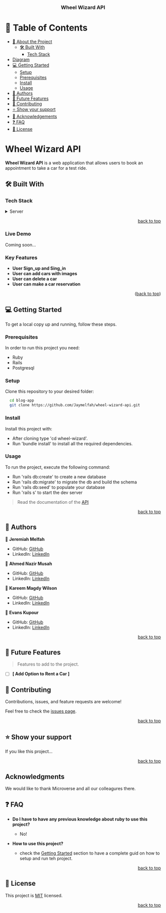 <a name="readme-top"></a>

<div align="center">
  <h3><b>Wheel Wizard API</b></h3>
</div>

<!-- TABLE OF CONTENTS -->

# 📗 Table of Contents

- [📖 About the Project](#about-project)
  - [🛠 Built With](#built-with)
    - [Tech Stack](#tech-stack)
- [Diagram](#diagram)   
- [💻 Getting Started](#getting-started)
  - [Setup](#setup)
  - [Prerequisites](#prerequisites)
  - [Install](#install)
  - [Usage](#usage)
- [👥 Authors](#authors)
- [🔭 Future Features](#future-features)
- [🤝 Contributing](#contributing)
- [⭐️ Show your support](#support)
- [🙏 Acknowledgements](#acknowledgements)
- [❓ FAQ](#faq)
- [📝 License](#license)

<!-- PROJECT DESCRIPTION -->

# Wheel Wizard API <a name="about-project"></a>


**Wheel Wizard API** is a web application that allows users to book an appointment to take a car for a test ride.

## 🛠 Built With <a name="built-with"></a>

### Tech Stack <a name="tech-stack"></a>

<details>
  <summary>Server</summary>
  <ul>
    <li><a href="https://www.ruby-lang.org/en/">Ruby</a></li>
  </ul>
</details>

<p align="right"><a href="#readme-top">back to top</a></p>


### Live Demo
Coming soon...
<!-- This is a [live]() demo of the application -->

<!-- Features -->

### Key Features <a id="key-features"></a>

- **User Sign_up and Sing_in**
- **User can add cars with images**
- **User can delete a car**
- **User can make a car reservation**

<p align="right">(<a href="#readme-top">back to top</a>)</p>


<!-- GETTING STARTED -->

## 💻 Getting Started <a name="getting-started"></a>

To get a local copy up and running, follow these steps.

### Prerequisites

In order to run this project you need:

- Ruby
- Rails
- Postgresql

### Setup

Clone this repository to your desired folder:

```sh
  cd blog-app
  git clone https://github.com/Jaymelfah/wheel-wizard-api.git
```

### Install

Install this project with:

- After cloning type 'cd wheel-wizard'.
- Run 'bundle install' to install all the required dependencies.

### Usage

To run the project, execute the following command:
- Run 'rails db:create' to create a new database
- Run 'rails db:migrate' to migrate the db and build the schema
- Run 'rails db:seed' to populate your database
- Run 'rails s' to start the dev server
> Read the documentation of the [API](http://localhost:3000/api-docs)

<p align="right"><a href="#readme-top">back to top</a></p>

<!-- AUTHORS -->

## 👥 Authors <a name="authors"></a>

👤 **Jeremiah Melfah**

- GitHub: [GitHub](https://github.com/Jaymelfah)
- LinkedIn: [LinkedIn](https://www.linkedin.com/in/jeremiah-ekow-melfah-a4402a161/)

👤 **Ahmed Nazir Musah**

- GitHub: [GitHub](https://github.com/Jaymelfah)
- LinkedIn: [LinkedIn](https://www.linkedin.com/in/jeremiah-ekow-melfah-a4402a161/)

👤 **Kareem Magdy Wilson**

- GitHub: [GitHub](https://github.com/Jaymelfah)
- LinkedIn: [LinkedIn](https://www.linkedin.com/in/jeremiah-ekow-melfah-a4402a161/)

👤 **Evans Kupour**

- GitHub: [GitHub](https://github.com/Jaymelfah)
- LinkedIn: [LinkedIn](https://www.linkedin.com/in/jeremiah-ekow-melfah-a4402a161/)


<p align="right"><a href="#readme-top">back to top</a></p>

<!-- FUTURE FEATURES -->

## 🔭 Future Features <a name="future-features"></a>

> Features to add to the project.
- [ ] **[ Add Option to Rent a Car ]**


<!-- CONTRIBUTING -->

## 🤝 Contributing <a name="contributing"></a>

Contributions, issues, and feature requests are welcome!

Feel free to check the [issues page](../../issues/).

<p align="right"><a href="#readme-top">back to top</a></p>

<!-- SUPPORT -->

## ⭐️ Show your support <a name="support"></a>

If you like this project...

<p align="right"><a href="#readme-top">back to top</a></p>

## Acknowledgments

We would like to thank Microverse and all our colleagures there.


<!-- FAQ (optional) -->

## ❓ FAQ <a name="faq"></a>

- **Do I have to have any previous knowledge about ruby to use this project?**

  - No!

- **How to use this project?**

  - check the [Getting Started](#getting-started) section to have a complete guid on how to setup and run teh project.

<p align="right"><a href="#readme-top">back to top</a></p>

<!-- LICENSE -->

## 📝 License <a name="license"></a>

This project is [MIT](./LICENSE) licensed.


<p align="right"><a href="#readme-top">back to top</a></p>
